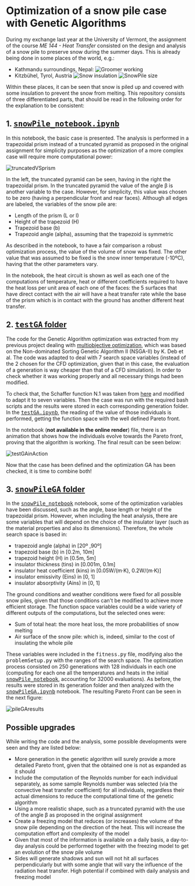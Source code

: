 # Optimization of a snow pile case with Genetic Algorithms
During my exchange last year at the University of Vermont, the assignment of the course *ME 144 - Heat Transfer* consisted on the design and analysis of a snow pile to preserve snow during the summer days. This is already being done in some places of the world, e.g.:
* Kathmandu surroundings, Nepal:
![Groomer working](https://www.lugaresdenieve.com/sites/default/files/snow-farming-ruka.jpg)
* Kitzbühel, Tyrol, Austria
![Snow insulation](https://media.skigebiete-test.de/images/ecu/content/c_blogarticle/snowfarming-recycled-heaven-for-skiing_n159699-43795-2_l.jpg)
![SnowPile size](https://media.skigebiete-test.de/images/ecu/content/c_blogarticle/snowfarming-recycled-heaven-for-skiing_n159699-43813-1_l.jpg)

Within these places, it can be seen that snow is piled up and covered with some insulation to prevent the snow from melting. This repository consists of three differentiated parts, that should be read in the following order for the explanation to be consistent:

## 1. [<tt> snowPile_notebook.ipynb</tt>](https://github.com/jlobatop/snowPile/blob/master/snowPile_notebook.ipynb)

In this notebook, the basic case is presented. The analysis is performed in a trapezoidal prism instead of a truncated pyramid as proposed in the original assignment for simplicity purposes as the optimization of a more complex case will require more computational power:

![truncatedVSprism](https://raw.githubusercontent.com/jlobatop/snowPile/master/images/truncatedVSprism.png)

In the left, the truncated pyramid can be seen, having in the right the trapezoidal prism. In the truncated pyramid the value of the angle β is another variable to the case. However, for simplicity, this value was chosen to be zero (having a perpendicular front and rear faces). Although all edges are labeled, the variables of the snow pile are:
* Length of the prism (L or l)
* Height of the trapezoid (H)
* Trapezoid base (b)
* Trapezoid angle (alpha), assuming that the trapezoid is symmetric

As described in the notebook, to have a fair comparison a robust optimization process, the value of the volume of snow was fixed. The other value that was assumed to be fixed is the snow inner temperature (-10ºC), having that the other parameters vary.

In the notebook, the heat circuit is shown as well as each one of the computations of temperature, heat or different coefficients required to have the heat loss per unit area of each one of the faces: the 5 surfaces that have direct contact with the air will have a heat transfer rate while the base of the prism which is in contact with the ground has another different heat transfer.

## 2. [<tt> testGA</tt> folder](https://github.com/jlobatop/snowPile/tree/master/testGA)

The code for the Genetic Algorithm optimization was extracted from my previous project dealing with [multiobjective optimization](https://github.com/jlobatop/GA-CFD-MO), which was based on the Non-dominated Sorting Genetic Algorithm II (NSGA-II) by K. Deb et al. The code was adapted to deal with 7 search space variables (instead of the 2 chosen for the CFD optimization, given that in this case, the evaluation of a generation is way cheaper than that of a CFD simulation). In order to check whether it was working properly and all necessary things had been modified.

To check that, the Schaffer function N.1 was taken from [here](https://en.wikipedia.org/wiki/Test_functions_for_optimization) and modified to adapt it to seven variables. Then the case was run with the required bash scripts and the results were stored in each corresponding generation folder. In the [<tt> testGA.ipynb</tt>](https://github.com/jlobatop/snowPile/blob/master/testGA/testGA.ipynb), the reading of the value of those individuals is performed, getting the function space with the well defined Pareto front.

In the notebook (**not available in the online render**) file, there is an animation that shows how the individuals evolve towards the Pareto front, proving that the algorithm is working. The final result can be seen below:

![testGAinAction](https://raw.githubusercontent.com/jlobatop/snowPile/master/images/testGA.png)

Now that the case has been defined and the optimization GA has been checked, it is time to combine both!

## 3. [<tt> snowPileGA</tt> folder](https://github.com/jlobatop/snowPile/tree/master/snowPileGA)
In the [<tt> snowPile_notebook</tt>](https://github.com/jlobatop/snowPile/blob/master/snowPile_notebook.ipynb) notebook, some of the optimization variables have been discussed, such as the angle, base length or height of the trapezoidal prism. However, when including the heat analysis, there are some variables that will depend on the choice of the insulator layer (such as the material properties and also its dimensions). Therefore, the whole search space is based in:
* trapezoid angle (alpha) in [20º ,90º]
* trapezoid base (b) in [0.2m, 10m]
* trapezoid height (H) in [0.5m, 5m]
* insulator thickness (tins) in [0.001m, 0.1m]
* insulator heat coefficient (kins) in [0.05W/(m·K), 0.2W/(m·K)]
* insulator emissivity (Eins) in [0, 1]
* insulator absorptivity (Ains) in [0, 1]

The ground conditions and weather conditions were fixed for all possible snow piles, given that those conditions can't be modified to achieve more efficient storage. The function space variables could be a wide variety of different outputs of the computations, but the selected ones were:
* Sum of total heat: the more heat loss, the more probabilities of snow melting
* Air surface of the snow pile: which is, indeed, similar to the cost of insulating the whole pile

These variables were included in the <tt> fitness.py</tt> file, modifying also the <tt> problemSetup.py</tt> with the ranges of the search space. The optimization process consisted on 250 generations with 128 individuals in each one (computing for each one all the temperatures and heats in the initial [<tt> snowPile_notebook</tt>](https://github.com/jlobatop/snowPile/blob/master/snowPile_notebook.ipynb), accounting for 32000 evaluations). As before, the results were stored in its generation folder and then analyzed with the [<tt> snowPileGA.ipynb</tt>](https://github.com/jlobatop/snowPile/blob/master/snowPileGA/snowPileGA.ipynb) notebook. The resulting Pareto Front can be seen in the next figure:

![pileGAresults](https://raw.githubusercontent.com/jlobatop/snowPile/master/images/pileGA.png)

## Possible upgrades
While writing the code and the analysis, some possible developments were seen and they are listed below:
* More generation in the genetic algorithm will surely provide a more detailed Pareto front, given that the obtained one is not as expanded as it should
* Include the computation of the Reynolds number for each individual separately, as some sample Reynolds number was selected (via the convective heat transfer coefficient) for all individuals, regardless their actual dimensions to reduce the computational time of the genetic algorithm
* Using a more realistic shape, such as a truncated pyramid with the use of the angle β as proposed in the original assignment
* Create a freezing model that reduces (or increases) the volume of the snow pile depending on the direction of the heat. This will increase the computation effort and complexity of the model
* Given that most of the information is available on a daily basis, a day-to-day analysis could be performed together with the freezing model to get an evolution of the snow pile volume
* Sides will generate shadows and sun will not hit all surfaces perpendicularly but with some angle that will vary the influence of the radiation heat transfer. High potential if combined with daily analysis and freezing model
